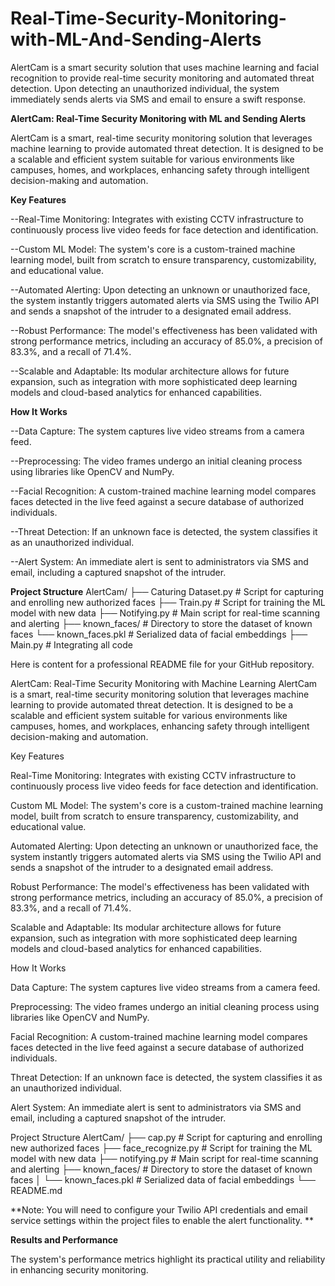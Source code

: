 # Real-Time-Security-Monitoring-with-ML-And-Sending-Alerts
AlertCam is a smart security solution that uses machine learning and facial recognition to provide real-time security monitoring and automated threat detection. Upon detecting an unauthorized individual, the system immediately sends alerts via SMS and email to ensure a swift response.

**AlertCam: Real-Time Security Monitoring with ML and Sending Alerts**

AlertCam is a smart, real-time security monitoring solution that leverages machine learning to provide automated threat detection. It is designed to be a scalable and efficient system suitable for various environments like campuses, homes, and workplaces, enhancing safety through intelligent decision-making and automation.


**Key Features**

--Real-Time Monitoring: Integrates with existing CCTV infrastructure to continuously process live video feeds for face detection and identification.

--Custom ML Model: The system's core is a custom-trained machine learning model, built from scratch to ensure transparency, customizability, and educational value.

--Automated Alerting: Upon detecting an unknown or unauthorized face, the system instantly triggers automated alerts via SMS using the Twilio API and sends a snapshot of the intruder to a designated email address.

--Robust Performance: The model's effectiveness has been validated with strong performance metrics, including an accuracy of 85.0%, a precision of 83.3%, and a recall of 71.4%.

--Scalable and Adaptable: Its modular architecture allows for future expansion, such as integration with more sophisticated deep learning models and cloud-based analytics for enhanced capabilities.

**How It Works**

--Data Capture: The system captures live video streams from a camera feed.

--Preprocessing: The video frames undergo an initial cleaning process using libraries like OpenCV and NumPy.

--Facial Recognition: A custom-trained machine learning model compares faces detected in the live feed against a secure database of authorized individuals.

--Threat Detection: If an unknown face is detected, the system classifies it as an unauthorized individual.

--Alert System: An immediate alert is sent to administrators via SMS and email, including a captured snapshot of the intruder.

**Project Structure**
AlertCam/
├── Caturing Dataset.py     # Script for capturing and enrolling new authorized faces
├── Train.py                # Script for training the ML model with new data
├── Notifying.py            # Main script for real-time scanning and alerting
├── known_faces/            # Directory to store the dataset of known faces
    └── known_faces.pkl     # Serialized data of facial embeddings
├── Main.py                 # Integrating all code

Here is content for a professional README file for your GitHub repository.

AlertCam: Real-Time Security Monitoring with Machine Learning
AlertCam is a smart, real-time security monitoring solution that leverages machine learning to provide automated threat detection. It is designed to be a scalable and efficient system suitable for various environments like campuses, homes, and workplaces, enhancing safety through intelligent decision-making and automation.


Key Features

Real-Time Monitoring: Integrates with existing CCTV infrastructure to continuously process live video feeds for face detection and identification.


Custom ML Model: The system's core is a custom-trained machine learning model, built from scratch to ensure transparency, customizability, and educational value.


Automated Alerting: Upon detecting an unknown or unauthorized face, the system instantly triggers automated alerts via SMS using the Twilio API and sends a snapshot of the intruder to a designated email address.





Robust Performance: The model's effectiveness has been validated with strong performance metrics, including an accuracy of 85.0%, a precision of 83.3%, and a recall of 71.4%.



Scalable and Adaptable: Its modular architecture allows for future expansion, such as integration with more sophisticated deep learning models and cloud-based analytics for enhanced capabilities.



How It Works

Data Capture: The system captures live video streams from a camera feed.



Preprocessing: The video frames undergo an initial cleaning process using libraries like OpenCV and NumPy.


Facial Recognition: A custom-trained machine learning model compares faces detected in the live feed against a secure database of authorized individuals.



Threat Detection: If an unknown face is detected, the system classifies it as an unauthorized individual.



Alert System: An immediate alert is sent to administrators via SMS and email, including a captured snapshot of the intruder.


Project Structure
AlertCam/
├── cap.py                  # Script for capturing and enrolling new authorized faces
├── face_recognize.py       # Script for training the ML model with new data
├── notifying.py            # Main script for real-time scanning and alerting
├── known_faces/            # Directory to store the dataset of known faces
│   └── known_faces.pkl     # Serialized data of facial embeddings
└── README.md

**Note: You will need to configure your Twilio API credentials and email service settings within the project files to enable the alert functionality.
**

**Results and Performance**

The system's performance metrics highlight its practical utility and reliability in enhancing security monitoring.



